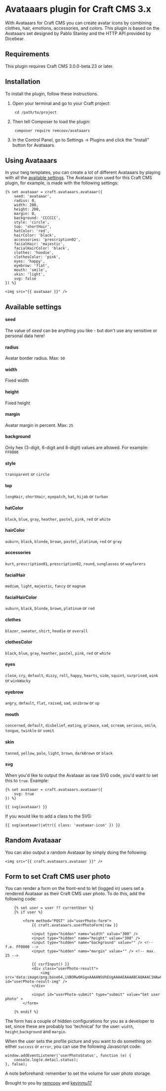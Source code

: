 # Avataaars plugin for Craft CMS 3.x

With Avataaars for Craft CMS you can create avatar icons by combining clothes, hair, emotions, accessories, and colors. This plugin is based on the Avataaars set designed by Pablo Stanley and the HTTP API provided by Dicebear.

## Requirements

This plugin requires Craft CMS 3.0.0-beta.23 or later.

## Installation

To install the plugin, follow these instructions.

1. Open your terminal and go to your Craft project:

        cd /path/to/project

2. Then tell Composer to load the plugin:

        composer require remcoov/avataaars

3. In the Control Panel, go to Settings → Plugins and click the “Install” button for Avataaars.

## Using Avataaars

In your twig templates, you can create a lot of different Avataaars by playing with all the [available settings](#available-settings). The Avataaar icon used for this Craft CMS plugin, for example, is made with the following settings:

```
{% set avataaar = craft.avataaars.avataaar({
    seed: 'avataaar',
    radius: 0,
    width: 200,
    height: 200,
    margin: 0,
    background: 'CCCCCC',
    style: 'circle',
    top: 'shortHair',
    hatColor: 'red',
    hairColor: 'black',
    accessories: 'prescription02',
    facialHair: 'majestic',
    facialHairColor: 'black',
    clothes: 'hoodie',
    clothesColor: 'pink',
    eyes: 'happy',
    eyebrow: 'flat',
    mouth: 'smile',
    skin: 'light',
    svg: false
}) %}

<img src="{{ avataaar }}" />
```

## Available settings

#### seed
The value of _seed_ can be anything you like - but don't use any sensitive or personal data here!

#### radius
Avatar border radius. Max: `50`

#### width
Fixed width

#### height
Fixed height

#### margin
Avatar margin in percent. Max: `25`

#### background
Only hex (3-digit, 6-digit and 8-digit) values are allowed. For example: `FF0000`

#### style
`transparent` or `circle`

#### top
`longHair`, `shortHair`, `eyepatch`, `hat`, `hijab` or `turban`

#### hatColor
`black`, `blue`, `gray`, `heather`, `pastel`, `pink`, `red` or `white`


#### hairColor
`auburn`, `black`, `blonde`, `brown`, `pastel`, `platinum`, `red` or `gray`

#### accessories
`kurt`, `prescription01`, `prescription02`, `round`, `sunglasses` or `wayfarers`

#### facialHair
`medium`, `light`, `majestic`, `fancy` or `magnum`

#### facialHairColor
`auburn`, `black`, `blonde`, `brown`, `platinum` or `red`

#### clothes
`blazer`, `sweater`, `shirt`, `hoodie` or `overall`

#### clothesColor
`black`, `blue`, `gray`, `heather`, `pastel`, `pink`, `red` or `white`

#### eyes
`close`, `cry`, `default`, `dizzy`, `roll`, `happy`, `hearts`, `side`, `squint`, `surprised`, `wink` or `winkWacky`

#### eyebrow
`angry`, `default`, `flat`, `raised`, `sad`, `unibrow` or `up`

#### mouth
`concerned`, `default`, `disbelief`, `eating`, `grimace`, `sad`, `scream`, `serious`, `smile`, `tongue`, `twinkle` or `vomit`

#### skin
`tanned`, `yellow`, `pale`, `light`, `brown`, `darkBrown` or `black`

#### svg
When you'd like to output the Avataaar as raw SVG code, you'd want to set this to `true`. Example:

```
{% set avataaar = craft.avataaars.avataaar({
    svg: true
}) %}

{{ svg(avataaar) }}
```

If you would like to add a class to the SVG:

```
{{ svg(avataaar)|attr({ class: 'avataaar-icon' }) }}
```

## Random Avataaar

You can also output a random Avataaar by simply doing the following:

`<img src="{{ craft.avataaars.avataaar }}" />`

## Form to set Craft CMS user photo

You can render a form on the front-end to let (logged in) users set a rendered Avataaar as their Craft CMS user photo. To do this, add the following code:

```
    {% set user = user ?? currentUser %}
    {% if user %}

        <form method="POST" id="userPhoto-form">
            {{ craft.avataaars.userPhotoForm|raw }}
            
            <input type="hidden" name="width" value="300" />
            <input type="hidden" name="height" value="300" />
            <input type="hidden" name="background" value="" /> <!-- f.e. FF0000 -->
            <input type="hidden" name="margin" value="" /> <!-- max. 25 -->

            {{ csrfInput() }}
            <div class="userPhoto-result">
                <img src='data:image/png;base64,iVBORw0KGgoAAAANSUhEUgAAAAEAAAABCAQAAAC1HAwCAAAAC0lEQVR42mP8Xw8AAoMBgDTD2qgAAAAASUVORK5CYII=' id="userPhoto-result-img" />
            </div>

            <input id="userPhoto-submit" type="submit" value="Set user photo" >
        </form>

    {% endif %}
```

The form has a couple of hidden configurations for you as a developer to set, since these are probably too 'technical' for the user: `width`, `height`,`background` and `margin`.

When the user sets the profile picture and you want to do something on either `success` or `error`, you can use the following Javascript code:

```
window.addEventListener('userPhotoStatus', function (e) {
    console.log(e.detail.status);
}, false);
```

A note beforehand: remember to set the volume for user photo storage.

Brought to you by [remcoov](https://github.com/remcoov) and [kevinmu17](https://github.com/kevinmu17)
